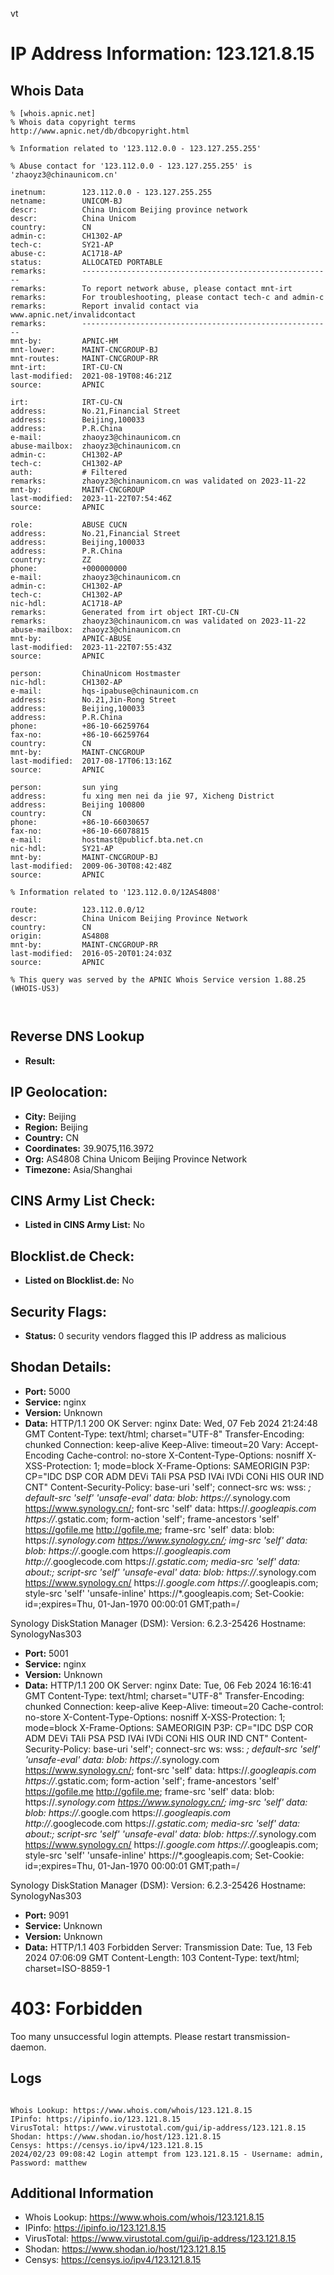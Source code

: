 vt
# IP Address Information: 123.121.8.15

## Whois Data
```
% [whois.apnic.net]
% Whois data copyright terms    http://www.apnic.net/db/dbcopyright.html

% Information related to '123.112.0.0 - 123.127.255.255'

% Abuse contact for '123.112.0.0 - 123.127.255.255' is 'zhaoyz3@chinaunicom.cn'

inetnum:        123.112.0.0 - 123.127.255.255
netname:        UNICOM-BJ
descr:          China Unicom Beijing province network
descr:          China Unicom
country:        CN
admin-c:        CH1302-AP
tech-c:         SY21-AP
abuse-c:        AC1718-AP
status:         ALLOCATED PORTABLE
remarks:        --------------------------------------------------------
remarks:        To report network abuse, please contact mnt-irt
remarks:        For troubleshooting, please contact tech-c and admin-c
remarks:        Report invalid contact via www.apnic.net/invalidcontact
remarks:        --------------------------------------------------------
mnt-by:         APNIC-HM
mnt-lower:      MAINT-CNCGROUP-BJ
mnt-routes:     MAINT-CNCGROUP-RR
mnt-irt:        IRT-CU-CN
last-modified:  2021-08-19T08:46:21Z
source:         APNIC

irt:            IRT-CU-CN
address:        No.21,Financial Street
address:        Beijing,100033
address:        P.R.China
e-mail:         zhaoyz3@chinaunicom.cn
abuse-mailbox:  zhaoyz3@chinaunicom.cn
admin-c:        CH1302-AP
tech-c:         CH1302-AP
auth:           # Filtered
remarks:        zhaoyz3@chinaunicom.cn was validated on 2023-11-22
mnt-by:         MAINT-CNCGROUP
last-modified:  2023-11-22T07:54:46Z
source:         APNIC

role:           ABUSE CUCN
address:        No.21,Financial Street
address:        Beijing,100033
address:        P.R.China
country:        ZZ
phone:          +000000000
e-mail:         zhaoyz3@chinaunicom.cn
admin-c:        CH1302-AP
tech-c:         CH1302-AP
nic-hdl:        AC1718-AP
remarks:        Generated from irt object IRT-CU-CN
remarks:        zhaoyz3@chinaunicom.cn was validated on 2023-11-22
abuse-mailbox:  zhaoyz3@chinaunicom.cn
mnt-by:         APNIC-ABUSE
last-modified:  2023-11-22T07:55:43Z
source:         APNIC

person:         ChinaUnicom Hostmaster
nic-hdl:        CH1302-AP
e-mail:         hqs-ipabuse@chinaunicom.cn
address:        No.21,Jin-Rong Street
address:        Beijing,100033
address:        P.R.China
phone:          +86-10-66259764
fax-no:         +86-10-66259764
country:        CN
mnt-by:         MAINT-CNCGROUP
last-modified:  2017-08-17T06:13:16Z
source:         APNIC

person:         sun ying
address:        fu xing men nei da jie 97, Xicheng District
address:        Beijing 100800
country:        CN
phone:          +86-10-66030657
fax-no:         +86-10-66078815
e-mail:         hostmast@publicf.bta.net.cn
nic-hdl:        SY21-AP
mnt-by:         MAINT-CNCGROUP-BJ
last-modified:  2009-06-30T08:42:48Z
source:         APNIC

% Information related to '123.112.0.0/12AS4808'

route:          123.112.0.0/12
descr:          China Unicom Beijing Province Network
country:        CN
origin:         AS4808
mnt-by:         MAINT-CNCGROUP-RR
last-modified:  2016-05-20T01:24:03Z
source:         APNIC

% This query was served by the APNIC Whois Service version 1.88.25 (WHOIS-US3)



```
## Reverse DNS Lookup
- **Result:** 

## IP Geolocation:
- **City:** Beijing
- **Region:** Beijing
- **Country:** CN
- **Coordinates:** 39.9075,116.3972
- **Org:** AS4808 China Unicom Beijing Province Network
- **Timezone:** Asia/Shanghai

## CINS Army List Check:
- **Listed in CINS Army List:** 
No

## Blocklist.de Check:
- **Listed on Blocklist.de:** 
No

## Security Flags:
- **Status:** 0 security vendors flagged this IP address as malicious

## Shodan Details:
- **Port:** 5000
- **Service:** nginx
- **Version:** Unknown
- **Data:** HTTP/1.1 200 OK
Server: nginx
Date: Wed, 07 Feb 2024 21:24:48 GMT
Content-Type: text/html; charset="UTF-8"
Transfer-Encoding: chunked
Connection: keep-alive
Keep-Alive: timeout=20
Vary: Accept-Encoding
Cache-control: no-store
X-Content-Type-Options: nosniff
X-XSS-Protection: 1; mode=block
X-Frame-Options: SAMEORIGIN
P3P: CP="IDC DSP COR ADM DEVi TAIi PSA PSD IVAi IVDi CONi HIS OUR IND CNT"
Content-Security-Policy: base-uri 'self';  connect-src ws: wss: *; default-src 'self' 'unsafe-eval' data: blob: https://*.synology.com https://www.synology.cn/; font-src 'self' data: https://*.googleapis.com https://*.gstatic.com; form-action 'self'; frame-ancestors 'self' https://gofile.me http://gofile.me; frame-src 'self' data: blob: https://*.synology.com https://www.synology.cn/; img-src 'self' data: blob: https://*.google.com https://*.googleapis.com http://*.googlecode.com https://*.gstatic.com; media-src 'self' data: about:;  script-src 'self' 'unsafe-eval' data: blob: https://*.synology.com https://www.synology.cn/ https://*.google.com https://*.googleapis.com; style-src 'self' 'unsafe-inline' https://*.googleapis.com;
Set-Cookie: id=;expires=Thu, 01-Jan-1970 00:00:01 GMT;path=/


Synology DiskStation Manager (DSM):
  Version: 6.2.3-25426
  Hostname: SynologyNas303


- **Port:** 5001
- **Service:** nginx
- **Version:** Unknown
- **Data:** HTTP/1.1 200 OK
Server: nginx
Date: Tue, 06 Feb 2024 16:16:41 GMT
Content-Type: text/html; charset="UTF-8"
Transfer-Encoding: chunked
Connection: keep-alive
Keep-Alive: timeout=20
Cache-control: no-store
X-Content-Type-Options: nosniff
X-XSS-Protection: 1; mode=block
X-Frame-Options: SAMEORIGIN
P3P: CP="IDC DSP COR ADM DEVi TAIi PSA PSD IVAi IVDi CONi HIS OUR IND CNT"
Content-Security-Policy: base-uri 'self';  connect-src ws: wss: *; default-src 'self' 'unsafe-eval' data: blob: https://*.synology.com https://www.synology.cn/; font-src 'self' data: https://*.googleapis.com https://*.gstatic.com; form-action 'self'; frame-ancestors 'self' https://gofile.me http://gofile.me; frame-src 'self' data: blob: https://*.synology.com https://www.synology.cn/; img-src 'self' data: blob: https://*.google.com https://*.googleapis.com http://*.googlecode.com https://*.gstatic.com; media-src 'self' data: about:;  script-src 'self' 'unsafe-eval' data: blob: https://*.synology.com https://www.synology.cn/ https://*.google.com https://*.googleapis.com; style-src 'self' 'unsafe-inline' https://*.googleapis.com;
Set-Cookie: id=;expires=Thu, 01-Jan-1970 00:00:01 GMT;path=/


Synology DiskStation Manager (DSM):
  Version: 6.2.3-25426
  Hostname: SynologyNas303


- **Port:** 9091
- **Service:** Unknown
- **Version:** Unknown
- **Data:** HTTP/1.1 403 Forbidden
Server: Transmission
Date: Tue, 13 Feb 2024 07:06:09 GMT
Content-Length: 103
Content-Type: text/html; charset=ISO-8859-1

<h1>403: Forbidden</h1><p>Too many unsuccessful login attempts. Please restart transmission-daemon.</p>

## Logs
```

Whois Lookup: https://www.whois.com/whois/123.121.8.15
IPinfo: https://ipinfo.io/123.121.8.15
VirusTotal: https://www.virustotal.com/gui/ip-address/123.121.8.15
Shodan: https://www.shodan.io/host/123.121.8.15
Censys: https://censys.io/ipv4/123.121.8.15
2024/02/23 09:08:42 Login attempt from 123.121.8.15 - Username: admin, Password: matthew

```
## Additional Information
- Whois Lookup: https://www.whois.com/whois/123.121.8.15
- IPinfo: https://ipinfo.io/123.121.8.15
- VirusTotal: https://www.virustotal.com/gui/ip-address/123.121.8.15
- Shodan: https://www.shodan.io/host/123.121.8.15
- Censys: https://censys.io/ipv4/123.121.8.15

